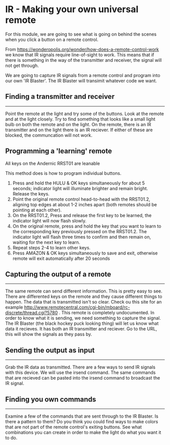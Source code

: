 # IR - Making your own universal remote

For this module, we are going to see what is going on behind the scenes when you click a button on a remote control.

From https://wonderopolis.org/wonder/how-does-a-remote-control-work we know that IR signals require line-of-sight to work.  This means that if there is something in the way of the transmitter and receiver, the signal will not get through.

We are going to capture IR signals from a remote control and program into our own 'IR Blaster'.   The IR Blaster will transimit whatever code we want.

## Finding a transmitter and receiver 
---
Point the remote at the light and try some of the buttons.  Look at the remote and at the light closely.  Try to find something that looks like a small light bulb on both the remote and on the light.  On the remote, there is an IR transmitter and on the light there is an IR reciever.  If either of these are blocked, the communcation will not work.

## Programming a 'learning' remote

All keys on the Andernic RRST01 are leanable

This method does is how to program individual buttons.
1. Press and hold the HULU & OK keys simultaneously for about 5 seconds; indicator light will illuminate brighter and remain bright. Release the keys.
2. Point the original remote control head-to-head with the RRST01.2, aligning top edges at about 1-2 inches apart (both remotes should be pointing at each other).
3. On the RRST01.2, Press and release the first key to be learned, the indicator light will now flash slowly.
4. On the original remote, press and hold the key that you want to learn to the corresponding key previously pressed on the RRST01.2. The indicator light will flash three times to confirm and then remain on, waiting for the next key to learn.
5. Repeat steps 2-4 to learn other keys.
6. Press AMAZON & OK keys simultaneously to save and exit, otherwise remote will exit automatically after 20 seconds

## Capturing the output of a remote
---
The same remote can send different information.  This is pretty easy to see.  There are differented keys on the remote and they cause different things to happen. The data that is transmitted isn't so clear.  Check ou this site for an example http://www.remotecentral.com/cgi-bin/mboard/rc-discrete/thread.cgi?5780 . This remote is completely undocumented.  In order to know what it is sending, we need something to capture the signal.  The IR Blaster (the black hockey puck looking thing) will let us know what data it recieves.  It has both an IR transmitter and reciever.  Go to the URL, this will show the signals as they pass by.

## Sending the output as input
---
Grab the IR data as transmitted.  There are a few ways to send IR signals with this device.  We will use the irsend command.  The same commands that are recieved can be pasted into the irsend command to broadcast the IR signal.

## Finding you own commands
---
Examine a few of the commands that are sent through to the IR Blaster.  Is there a pattern to them?  Do you think you could find ways to make colors that are not part of the remote control's exiting buttons.  See what combinations you can create in order to make the light do what you want it to do.